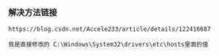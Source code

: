 ### 解决方法链接
    https://blog.csdn.net/Accele233/article/details/122416687

    我是直接修改的 C:\Windows\System32\drivers\etc\hosts里面的值
